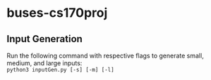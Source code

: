 # buses-cs170proj

## Input Generation

Run the following command with respective flags to generate small, medium, and large inputs:\
`python3 inputGen.py [-s] [-m] [-l]`

